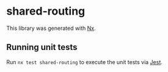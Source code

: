 # shared-routing

This library was generated with [Nx](https://nx.dev).

## Running unit tests

Run `nx test shared-routing` to execute the unit tests via [Jest](https://jestjs.io).
